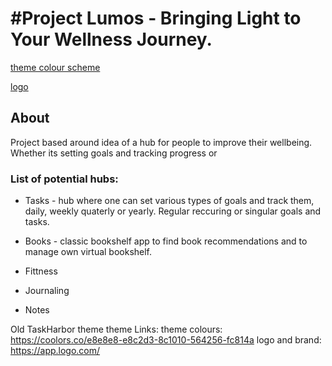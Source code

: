 # #Project Lumos - Bringing Light to Your Wellness Journey.
[theme colour scheme](https://coolors.co/ffa987-a7c5eb-f5c16c-d4c4fb-6bbf59)

[logo]()

## About
Project based around idea of a hub for people to improve their wellbeing. Whether its setting goals and tracking progress or 


### List of potential hubs:
 - Tasks - hub where one can set various types of goals and track them, daily, weekly quaterly or yearly. Regular reccuring or singular goals and tasks.

 - Books - classic bookshelf app to find book recommendations and to manage own virtual bookshelf.  

 - Fittness 

 - Journaling

 - Notes


Old TaskHarbor theme 
theme Links: 
theme colours: https://coolors.co/e8e8e8-e8c2d3-8c1010-564256-fc814a
logo and brand: https://app.logo.com/
